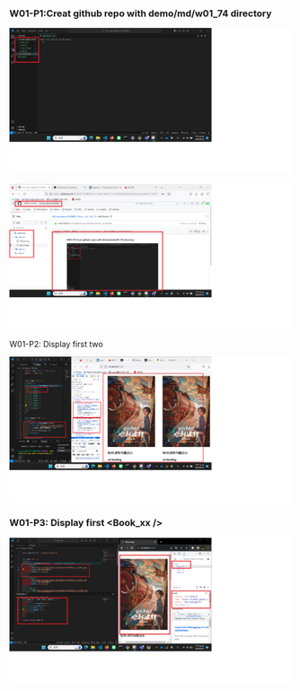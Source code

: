 ### W01-P1:Creat github repo with demo/md/w01_74 directory
![](w01-p1.png)

![](w01-p1-2.png)

W01-P2: Display first two <Book />

![](w01-p2.png)

### W01-P3: Display first <Book_xx />
 
![](w01-p3.png)